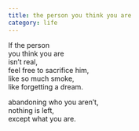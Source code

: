 ```yaml
---
title: the person you think you are
category: life
---
```


  
If the person   
you think you are  
isn’t real,  
feel free to sacrifice him,  
like so much smoke,  
like forgetting a dream.  
  
abandoning who you aren’t,  
nothing is left,  
except what you are.  
